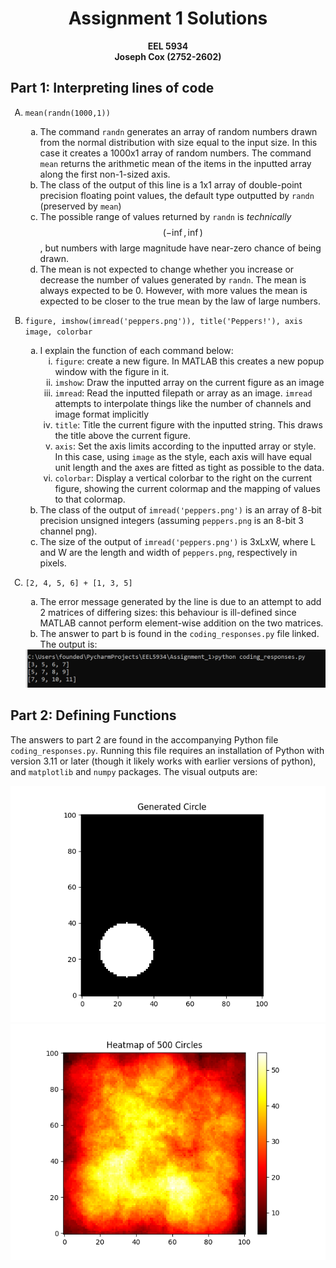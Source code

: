 <style>
    ol { list-style-type: upper-alpha; }
    ol ol { list-style-type: lower-alpha; }
    ol ol ol {list-style-type: lower-roman; }
</style>
<script
  src="https://cdn.mathjax.org/mathjax/latest/MathJax.js?config=TeX-AMS-MML_HTMLorMML"
  type="text/javascript">
</script>
<h1 style="text-align: center">Assignment 1 Solutions</h1>
<p style="text-align: center"><b>EEL 5934 <br> Joseph Cox (2752-2602)</b></p>

## Part 1: Interpreting lines of code
1. `mean(randn(1000,1))`
   1. The command `randn` generates an array of random numbers drawn from the normal
   distribution with size equal to the input size. In this case it creates a 1000x1 
   array of random numbers. The command `mean` returns the arithmetic mean of 
   the items in the inputted array along the first non-1-sized axis.
   2. The class of the output of this line is a 1x1 array of double-point precision 
   floating point values, the default type outputted by `randn` (preserved by 
   `mean`)
   3. The possible range of values returned by `randn` is *technically* 
   $$ (-\inf, \inf) $$, but numbers with large magnitude have near-zero chance of 
   being drawn.
   4. The mean is not expected to change whether you increase or decrease the number
   of values generated by `randn`. The mean is always expected to be 0. However, 
   with more values the mean is expected to be closer to the true mean by the law
   of large numbers.

2. `figure, imshow(imread('peppers.png')), title('Peppers!'), axis image, colorbar`
   1. I explain the function of each command below:
      1. `figure`: create a new figure. In MATLAB this creates a new popup window with
      the figure in it. 
      2. `imshow`: Draw the inputted array on the current figure as an image
      3. `imread`: Read the inputted filepath or array as an image. `imread` attempts
      to interpolate things like the number of channels and image format implicitly
      4. `title`: Title the current figure with the inputted string. This draws the 
      title above the current figure.
      5. `axis`: Set the axis limits according to the inputted array or style. In this
      case, using `image` as the style, each axis will have equal unit length and the
      axes are fitted as tight as possible to the data.
      6. `colorbar`: Display a vertical colorbar to the right on the current figure, 
      showing the current colormap and the mapping of values to that colormap.
   2. The class of the output of `imread('peppers.png')` is an array of 8-bit precision
   unsigned integers (assuming `peppers.png` is an 8-bit 3 channel png).
   3. The size of the output of `imread('peppers.png')` is 3xLxW, where L and W are
   the length and width of `peppers.png`, respectively in pixels.
3. `[2, 4, 5, 6] + [1, 3, 5]`
   1. The error message generated by the line is due to an attempt to add 2 matrices 
   of differing sizes: this behaviour is ill-defined since MATLAB cannot perform 
   element-wise addition on the two matrices.
   2. The answer to part b is found in the `coding_responses.py` file linked. The
   output is:
   <img title='Answer to part b' alt="Output of console showing answer to part b" src='assets/Out1.png'>

## Part 2: Defining Functions
The answers to part 2 are found in the accompanying Python file `coding_responses.py`.
Running this file requires an installation of Python with version 3.11 or later (though
it likely works with earlier versions of python), and `matplotlib` and `numpy` packages. 
The visual outputs are: 

<img title='Answer to part b' alt="Figure showing answer to part b" src='assets/Figure_1.png'>
<img title='Answer to part c' alt="Figure showing answer to part c" src='assets/Figure_2.png'>
